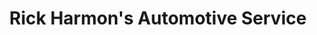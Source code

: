 ---
title: "Rick Harmon's Automotive Service"
url: /portland/rick-harmons-automotive-service/
shop: car repair
---